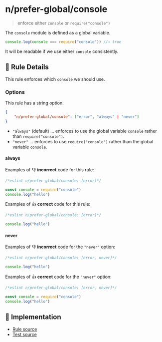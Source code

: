 # n/prefer-global/console
> enforce either `console` or `require("console")`

The `console` module is defined as a global variable.

```js
console.log(console === require("console")) //→ true
```

It will be readable if we use either `console` consistently.

## 📖 Rule Details

This rule enforces which `console` we should use.

### Options

This rule has a string option.

```json
{
    "n/prefer-global/console": ["error", "always" | "never"]
}
```

- `"always"` (default) ... enforces to use the global variable `console` rather than `require("console")`.
- `"never"` ... enforces to use `require("console")` rather than the global variable `console`.

#### always

Examples of :-1: **incorrect** code for this rule:

```js
/*eslint n/prefer-global/console: [error]*/

const console = require("console")
console.log("hello")
```

Examples of :+1: **correct** code for this rule:

```js
/*eslint n/prefer-global/console: [error]*/

console.log("hello")
```

#### never

Examples of :-1: **incorrect** code for the `"never"` option:

```js
/*eslint n/prefer-global/console: [error, never]*/

console.log("hello")
```

Examples of :+1: **correct** code for the `"never"` option:

```js
/*eslint n/prefer-global/console: [error, never]*/

const console = require("console")
console.log("hello")
```

## 🔎 Implementation

- [Rule source](../../../lib/rules/prefer-global/console.js)
- [Test source](../../../tests/lib/rules/prefer-global/console.js)
